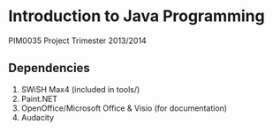# Introduction to Java Programming
PIM0035 Project Trimester 2013/2014

## Dependencies
1. SWiSH Max4 (included in tools/)
2. Paint.NET
3. OpenOffice/Microsoft Office & Visio (for documentation)
4. Audacity